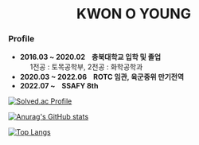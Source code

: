 # <center> KWON O YOUNG </center>

### Profile
- **2016.03 ~ 2020.02 &nbsp;&nbsp; 충북대학교 입학 및 졸업**<br/>
&nbsp;&nbsp;&nbsp;&nbsp;&nbsp;1전공 : 토목공학부, 2전공 : 화학공학과<br/>
- **2020.03 ~ 2022.06 &nbsp;&nbsp; ROTC 임관, 육군중위 만기전역**<br/>
- **2022.07 ~ &nbsp;&nbsp; SSAFY 8th**<br>

[![Solved.ac Profile](http://mazassumnida.wtf/api/generate_badge?boj=kwnoyng)](https://solved.ac/kwnoyng)


[![Anurag's GitHub stats](https://github-readme-stats.vercel.app/api?username=kwnoyng)](https://github.com/kwnoyng/github-readme-stats)


[![Top Langs](https://github-readme-stats.vercel.app/api/top-langs/?username=kwnoyng&layout=compact)](https://github.com/kwnoyng/github-readme-stats)
